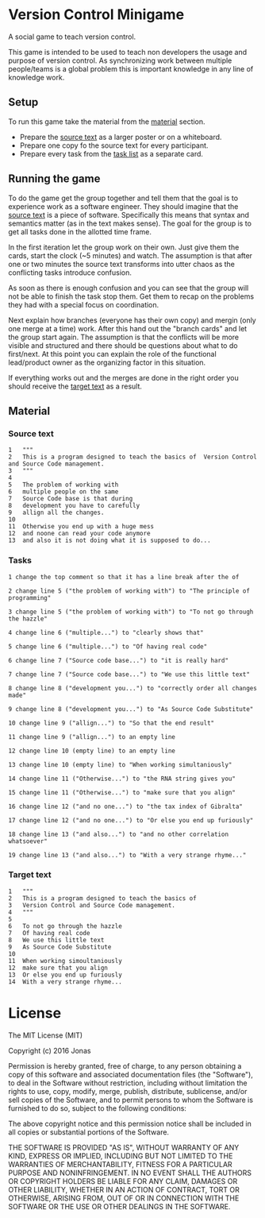 # Version Control Minigame
A social game to teach version control.

This game is intended to be used to teach non developers the usage and purpose of version control. As synchronizing work between multiple people/teams is a global problem this is important knowledge in any line of knowledge work.

## Setup

To run this game take the material from the [material](#material) section.

* Prepare the [source text](#source-text) as a larger poster or on a whiteboard.
* Prepare one copy fo the source text for every participant.
* Prepare every task from the [task list](#Tasks) as a separate card.

## Running the game

To do the game get the group together and tell them that the goal is to experience work as a software engineer.
They should imagine that the [source text](#source-text) is a piece of software. Specifically this means that syntax and
semantics matter (as in the text makes sense). The goal for the group is to get all tasks done in the allotted
time frame.

In the first iteration let the group work on their own. Just give them the cards, start the clock (~5 minutes)
and watch. The assumption is that after one or two minutes the source text transforms into utter chaos as
the conflicting tasks introduce confusion.

As soon as there is enough confusion and you can see that the group will not be able to finish the task stop them.
Get them to recap on the problems they had with a special focus on coordination.

Next explain how branches (everyone has their own copy) and mergin (only one merge at a time) work.
After this hand out the "branch cards" and let the group start again. The assumption is that the conflicts
will be more visible and structured and there should be questions about what to do first/next. At this point
you can explain the role of the functional lead/product owner as the organizing factor in this situation.

If everything works out and the merges are done in the right order you should receive the [target text](#target-text) as a result.

## Material

### Source text

````
1   """
2   This is a program designed to teach the basics of  Version Control and Source Code management.
3   """
4
5   The problem of working with
6   multiple people on the same
7   Source Code base is that during
8   development you have to carefully
9   allign all the changes.
10
11  Otherwise you end up with a huge mess
12  and noone can read your code anymore
13  and also it is not doing what it is supposed to do...
````

### Tasks

````
1 change the top comment so that it has a line break after the of

2 change line 5 ("the problem of working with") to "The principle of programming"

3 change line 5 ("the problem of working with") to "To not go through the hazzle"

4 change line 6 ("multiple...") to "clearly shows that"

5 change line 6 ("multiple...") to "Of having real code"

6 change line 7 ("Source code base...") to "it is really hard"

7 change line 7 ("Source code base...") to "We use this little text"

8 change line 8 ("development you...") to "correctly order all changes made"

9 change line 8 ("development you...") to "As Source Code Substitute"

10 change line 9 ("allign...") to "So that the end result"

11 change line 9 ("allign...") to an empty line

12 change line 10 (empty line) to an empty line

13 change line 10 (empty line) to "When working simultaniously"

14 change line 11 ("Otherwise...") to "the RNA string gives you"

15 change line 11 ("Otherwise...") to "make sure that you align"

16 change line 12 ("and no one...") to "the tax index of Gibralta"

17 change line 12 ("and no one...") to "Or else you end up furiously"

18 change line 13 ("and also...") to "and no other correlation whatsoever"

19 change line 13 ("and also...") to "With a very strange rhyme..."
````

### Target text

````
1   """
2   This is a program designed to teach the basics of
3   Version Control and Source Code management.
4   """
5
6   To not go through the hazzle
7   Of having real code
8   We use this little text
9   As Source Code Substitute
10
11  When working simoultaniously
12  make sure that you align
13  Or else you end up furiously
14  With a very strange rhyme...
````

# License

The MIT License (MIT)

Copyright (c) 2016 Jonas

Permission is hereby granted, free of charge, to any person obtaining a copy
of this software and associated documentation files (the "Software"), to deal
in the Software without restriction, including without limitation the rights
to use, copy, modify, merge, publish, distribute, sublicense, and/or sell
copies of the Software, and to permit persons to whom the Software is
furnished to do so, subject to the following conditions:

The above copyright notice and this permission notice shall be included in all
copies or substantial portions of the Software.

THE SOFTWARE IS PROVIDED "AS IS", WITHOUT WARRANTY OF ANY KIND, EXPRESS OR
IMPLIED, INCLUDING BUT NOT LIMITED TO THE WARRANTIES OF MERCHANTABILITY,
FITNESS FOR A PARTICULAR PURPOSE AND NONINFRINGEMENT. IN NO EVENT SHALL THE
AUTHORS OR COPYRIGHT HOLDERS BE LIABLE FOR ANY CLAIM, DAMAGES OR OTHER
LIABILITY, WHETHER IN AN ACTION OF CONTRACT, TORT OR OTHERWISE, ARISING FROM,
OUT OF OR IN CONNECTION WITH THE SOFTWARE OR THE USE OR OTHER DEALINGS IN THE
SOFTWARE.
